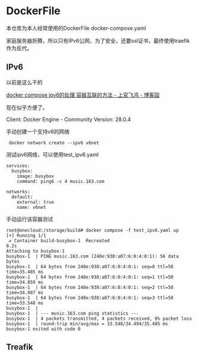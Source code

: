 # DockerFile

本仓库为本人经常使用的DockerFile  docker-compose.yaml

家庭服务器折腾，所以只有IPv6公网，为了安全，还要ssl证书，最终使用traefik作为反代。

## IPv6

以前是这么干的

[docker compose ipv6的处理 容器互联的方法 - 上官飞鸿 - 博客园](https://www.cnblogs.com/jackadam/p/16617369.html)

现在似乎方便了。

Client: Docker Engine - Community
 Version:    28.0.4

手动创建一个支持v6的网络

```
 docker network create --ipv6 v6net
```

测试ipv6网络，可以使用test_ipv6.yaml

```
services:
  busybox:
    image: busybox
    command: ping6 -c 4 music.163.com

networks:
  default:
    external: true
    name: v6net

```
手动运行该容器测试
```
root@onecloud:/storage/build# docker compose -f test_ipv6.yaml up
[+] Running 1/1
 ✔ Container build-busybox-1  Recreated                                                                                                                                                                                                 0.2s
Attaching to busybox-1
busybox-1  | PING music.163.com (240e:938:a07:6:0:4:0:1): 56 data bytes
busybox-1  | 64 bytes from 240e:938:a07:6:0:4:0:1: seq=0 ttl=50 time=35.485 ms
busybox-1  | 64 bytes from 240e:938:a07:6:0:4:0:1: seq=1 ttl=50 time=34.859 ms
busybox-1  | 64 bytes from 240e:938:a07:6:0:4:0:1: seq=2 ttl=50 time=34.087 ms
busybox-1  | 64 bytes from 240e:938:a07:6:0:4:0:1: seq=3 ttl=50 time=33.548 ms
busybox-1  |
busybox-1  | --- music.163.com ping statistics ---
busybox-1  | 4 packets transmitted, 4 packets received, 0% packet loss
busybox-1  | round-trip min/avg/max = 33.548/34.494/35.485 ms
busybox-1 exited with code 0

```





## Treafik
